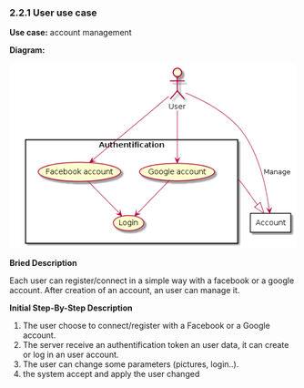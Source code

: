 ### 2.2.1 User use case

**Use case:** account management

**Diagram:**

![User Account](diagrams/user_connect.pu.png)

**Bried Description**

Each user can register/connect in a simple way with a facebook or a google account. After creation of an account, an user can manage it.

**Initial Step-By-Step Description**

1. The user choose to connect/register with a Facebook or a Google account.
2. The server receive an authentification token an user data, it can create or log in an user account.
3. The user can change some parameters (pictures, login..).
4. the system accept and apply the user changed

